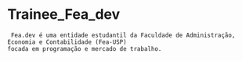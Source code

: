 # Trainee_Fea_dev
 	 Fea.dev é uma entidade estudantil da Faculdade de Administração, Economia e Contabilidade (Fea-USP)
    focada em programação e mercado de trabalho.
